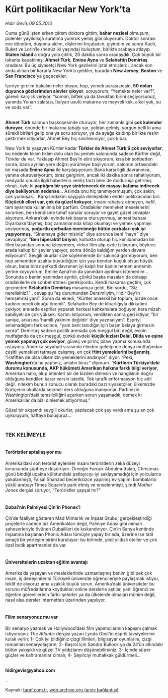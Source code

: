 # Kürt politikacılar New York’ta 

*Hıdır Geviş  09.05.2010*

<div class="yazi"><p>Cuma günü işten erken çıktım doktora gittim, <b>bahar nezlesi</b> olmuşum, polenler yayıldıkça suratıma yumruk yemiş gibi oluyorum. Doktor sonrası eve döndüm, duşumu aldım, dişlerimi fırçaladım, giyindim ve sonra Kadir, Buket ve Lorin’le (henüz iki yaşında) buluştum, birlikte arabaya atlayıp <b>Staten Island</b>’a doğru yola çıktık, 20 dakika sonra oradaydık. Çok büyük bir lokanta kapatılmış; <b>Ahmet Türk</b>, <b>Emine Ayna</b> ve<b> Selahattin Demirtaş</b> oradalar. Bu üç siyasetçi New York gezilerini iptal etmişlerdi, ancak son anda alınan bir kararla New York’a geldiler, buradan <b>New Jersey</b>, <b>Boston</b> ve<b> San Francisco</b>’ya geçecekler.</p>
<p>İçeriye girelim bakalım neler oluyor, hop, yemek parası peşin, <b>50 doları duyunca gözlerimden alevler çıkıyor</b>, soruyorum, “Yemekte neler var?”, görevli karşılık veriyor, “somon, biftek ya da tavuktan birini seçiyorsunuz, yanında Yunan salatası, İtalyan usulü makarna ve meyveli kek, alkol yok, su ve soda var”. </p>
<p><b><br/>Ahmet Türk</b> salonun başköşesinde oturuyor, her zamanki gibi <b>çok kalender duruyor</b>, önünde bir makarna tabağı var, yoldan gelmiş, yorgun belli ki ama sürekli birileri gelip ona ya soru soruyor, ya da ayağa kaldırıp birlikte resim çektirmek istiyorlar, Ahmet Bey hiç sinirlenmiyor, çok kibar.</p>
<p>New York’ta yaşayan Kürtler kadar <b>Türkler de Ahmet Türk’ü çok seviyorlar</b>, bu nedenle tıklım tıklım dolu olan bu yemek salonunda sadece Kürtler değil, Türkler de var. Yaklaşıp Ahmet Bey’in elini sıkıyorum, kısa bir sohbetten sonra, bana ayrılan yere doğru yürümeye başlıyorum, salonun ortasındaki bir masada <b>Emine Ayna</b> ile karşılaşıyorum. Bana karşı ilgili davranınca, yanına oturuveriyorum; biraz gerginim, ancak iki dakika sonra rahatlıyorum, medyada onunla ilgili haberlerin veriliş tarzı beni de dolduruşa getirmiş olmalı, öyle ki <b>yaptığım bir şeye sinirlenecek de maşayı kafama indirecek diye bekliyorum nedense</b>... Aslında onu hiç tanımıyormuşum, çok sakin, çok yumuşak... Karşısındakini saygıyla dinleyebilen ender politikacıdan biri. <b>Küçücük elleri var, çok da güzel kokuyor</b>, insanı rahatsız etmeyen, hafif, tam ayarında kullanılmış bir parfüm. Oradakiler memleket meselelerini sorarken, ben kendisine tuhaf sorular soruyor ve gayet güzel cevaplar alıyorum. Ankara’daki evinde tek başına oturuyormuş, annesi babası Diyarbakır’daymış, boş zamanlarında kitap okumayı ve yemek yapmayı seviyormuş, <b>yoğurtlu çorbadan mercimeğe bütün çorbaları çok iyi yapıyormuş</b>. “Sinemaya gider misiniz” diye sorunca beni “hayır” diye cevaplıyor, “<b>Ben hiperaktif biriyim</b>, koltukta oturup hiç kımıldamadan bir filmi başından sonuna izleyemem, video film alıp evde izliyorum, böylece arada kalkıp bir şeyler yapıyor, sonra dönüp kaldığım yerden devam ediyorum”. Sevgili okurlar size söylememde bir sakınca görmüyorum, ben hep annemden uzakta büyüdüğüm için yaşı benden küçük olsun büyük olsun, bana biraz şefkatli davranan iyi kalpli her kadını hemen annemin yerine koyuyorum, Emine Ayna’nın da yanından ayrılmak istemedim... Sonunda o benim yanımdan ayrıldı, çünkü başka masaları da dolaşıp oradakilerle de sohbet etmesi gerekiyordu. Kendi masama geçtim, çok geçmeden <b>Selahattin Demirtaş</b> masamıza geldi, Biri sordu, “Siz nerelisiniz?” , cevap şu “eş durumundan Dersimliyim, Hıdır Bey’in hemşehrisi yani”. Sonra da ekledi, “Kürtler anaerkil bir toplum, bizde önce kadının nereli olduğu önemli”. Selahattin Bey de kibarlığıyla dikkatimi çekiyor, aralarda espriler yaparak herkesi kahkahalara boğuyor, kara mizah kabiliyeti de çok yüksek. Kartını istiyorum, verdikten sonra geri istiyor, “bir saniye, arkasına ‘hamili yakinim değildir’ diye yazmalıyım”. Espriyi anlamadığımı fark edince, “yani beni tanıdığın için başın belaya girmesin sonra”. Demirtaş sadece politik arenada çok meşgul biri değil, evinin mutfağında da çok meşgul, çünkü evdeki <b>küçük kızları Delal, Dilda</b> <b>ve eşine yemek yapmayı çok seviyor</b>, güveç ve pirinç pilavı yapma konusunda ustaymış. Amerika seyahati sırasında elinden geldiğince dünya mutfağından çeşitli yemekleri tatmaya çalışmış, en çok <b>Hint yemeklerini beğenmiş</b>, “Hafiften de olsa ülkemizin yemeklerini andırıyor” diyor. “Peki, <b>Washington</b>’da ne yaptınız, anlatın biraz” diyorum. “<b>Kürtlerin Türkiye’deki durumu konusunda, AKP hükümeti Amerikan halkına farklı bilgi veriyor</b>, Amerikan halkı, olup bitenleri bir de bizden dinlesin ve hangisinin doğru olduğuna kendileri karar versin istedik. Tek taraflı enformasyon hiç adil değil, nitekim bunun sonucu olarak buradaki bazı siyasetçiler, ülkemizde Kürtçenin okullarda seçmeli ders olduğuna inanıyorlar. Partimizin Washington’daki temsilciliğini açarken sorun yaşamadık, demek ki Amerikalılar da bizi dinlemek istiyormuş.” </p>
<p>Güzel bir akşamdı sevgili okurlar, yazılacak çok şey vardı ama şu an çok uykuluyum, haftaya buluşuruz...</p>
<h3><br/>TEK KELİMEYLE</h3>
<h4><br/>Teröristler aptallaşıyor mu</h4>
<p>Amerika’daki son terörist eylemler insanı teröristlerin zekâ düzeyi konusunda şüpheye düşürüyor. Örneğin Farouk Abdulmuttalab, Christmas günü bindiği uçakta külotundaki patlayıcıyı iyi saklayamadığı için yolcularca yakalanmıştı, Faisal Shahzad beceriksizce yapılmış ev yapımı bombalarla yüklü arabayı Times Square’e park etmiş ve enselenmişti, şimdi <i>Mother Jones</i> dergisi soruyor, “Teröristler şapşal mı?”</p>
<h4><br/>Dubai’nin Palmiyesi Çin’in Phonex’i </h4>
<p>Çin’de faaliyet gösteren Mad Mimarlık ve İnşaat Grubu, gerçekleştirdiği projelerle sadece biz Amerikalıları değil, Palmiye Adası gibi mimari şaheserleriyle övünen Dubailileri de kıskandırıyor. Çin’in Sanya kentinde inşaatına başlanan Phonix Adası tümüyle yapay bir ada, üzerine ise tatil amaçlı bir yerleşim birimi kuruluyor: bu birimde, yedi yıldızlı oteller ve çok özel butik apartmanlar da var.</p>
<h4><br/>Üniversitelerin uzaktan eğitim avantajı</h4>
<p>Amerika’da yaşayan ve mesleklerinde uzmanlaşmış benim gibi pek çok insan, iş deneyimlerini Türkiyeli üniversite öğrencileriyle paylaşmak istiyor, teklif de alıyoruz ama uzaklık büyük sorun. Amerika’daki üniversiteler bu sorunu müfredatlarına koydukları online derslerle aştılar, yani öğrenci ve öğretim görevlilerinin farklı şehirler ya da ülkelerde olmaları mühim değil, nasıl olsa dersler internetten üzerinden yapılıyor. </p>
<h4><br/>Filim senaryonuz mu var</h4>
<p>Bir senaryo yazmak ve Hollywood’daki film yapımcılarının kapısını çalmak istiyorsanız <i>The Atlantic</i> dergisi yazarı Lynda Obst’in esprili tavsiyelerine kulak verin: 1- Çok iyi bildiğiniz çizgi filmleri, bilgisayar oyunlarını, çizgi romanları senaryolaştırın; 2- Başrol için Sandra Bullock ya da 24’ün altındaki bütün yakışıklı ve güzel TV yıldızlarını düşünebilirsiniz; 3- İçinde süper güçler ve kahramanlar olmalı; 4- Seyirciyi muhakkak güldürmeli...</p>
<p><b><br/>hidirgevis@yahoo.com</b></p>
<p><b> </b>.</p></div>

Kaynak: [taraf.com.tr](http://www.taraf.com.tr:80/hidir-gevis/makale-kurt-politikacilar-new-york-ta.htm), [web.archive.org (arşiv bağlantısı)](http://web.archive.org/web/20100511013725/http://www.taraf.com.tr:80/hidir-gevis/makale-kurt-politikacilar-new-york-ta.htm)
